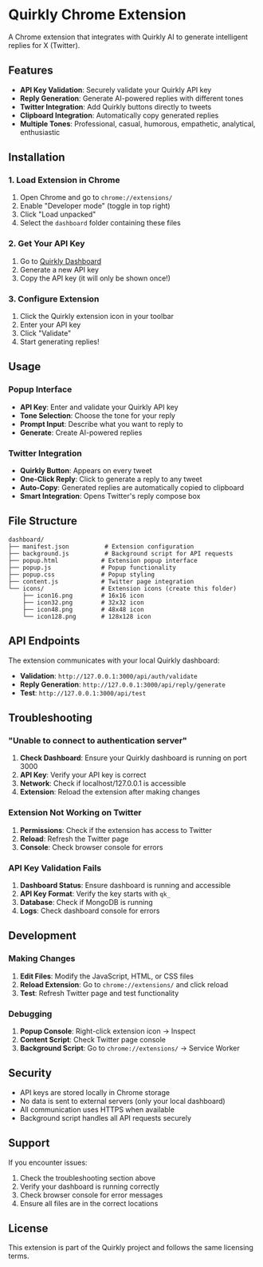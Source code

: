 # Quirkly Chrome Extension

A Chrome extension that integrates with Quirkly AI to generate intelligent replies for X (Twitter).

## Features

- **API Key Validation**: Securely validate your Quirkly API key
- **Reply Generation**: Generate AI-powered replies with different tones
- **Twitter Integration**: Add Quirkly buttons directly to tweets
- **Clipboard Integration**: Automatically copy generated replies
- **Multiple Tones**: Professional, casual, humorous, empathetic, analytical, enthusiastic

## Installation

### 1. Load Extension in Chrome

1. Open Chrome and go to `chrome://extensions/`
2. Enable "Developer mode" (toggle in top right)
3. Click "Load unpacked"
4. Select the `dashboard` folder containing these files

### 2. Get Your API Key

1. Go to [Quirkly Dashboard](http://localhost:3000/dashboard)
2. Generate a new API key
3. Copy the API key (it will only be shown once!)

### 3. Configure Extension

1. Click the Quirkly extension icon in your toolbar
2. Enter your API key
3. Click "Validate"
4. Start generating replies!

## Usage

### Popup Interface

- **API Key**: Enter and validate your Quirkly API key
- **Tone Selection**: Choose the tone for your reply
- **Prompt Input**: Describe what you want to reply to
- **Generate**: Create AI-powered replies

### Twitter Integration

- **Quirkly Button**: Appears on every tweet
- **One-Click Reply**: Click to generate a reply to any tweet
- **Auto-Copy**: Generated replies are automatically copied to clipboard
- **Smart Integration**: Opens Twitter's reply compose box

## File Structure

```
dashboard/
├── manifest.json          # Extension configuration
├── background.js          # Background script for API requests
├── popup.html            # Extension popup interface
├── popup.js              # Popup functionality
├── popup.css             # Popup styling
├── content.js            # Twitter page integration
└── icons/                # Extension icons (create this folder)
    ├── icon16.png        # 16x16 icon
    ├── icon32.png        # 32x32 icon
    ├── icon48.png        # 48x48 icon
    └── icon128.png       # 128x128 icon
```

## API Endpoints

The extension communicates with your local Quirkly dashboard:

- **Validation**: `http://127.0.0.1:3000/api/auth/validate`
- **Reply Generation**: `http://127.0.0.1:3000/api/reply/generate`
- **Test**: `http://127.0.0.1:3000/api/test`

## Troubleshooting

### "Unable to connect to authentication server"

1. **Check Dashboard**: Ensure your Quirkly dashboard is running on port 3000
2. **API Key**: Verify your API key is correct
3. **Network**: Check if localhost/127.0.0.1 is accessible
4. **Extension**: Reload the extension after making changes

### Extension Not Working on Twitter

1. **Permissions**: Check if the extension has access to Twitter
2. **Reload**: Refresh the Twitter page
3. **Console**: Check browser console for errors

### API Key Validation Fails

1. **Dashboard Status**: Ensure dashboard is running and accessible
2. **API Key Format**: Verify the key starts with `qk_`
3. **Database**: Check if MongoDB is running
4. **Logs**: Check dashboard console for errors

## Development

### Making Changes

1. **Edit Files**: Modify the JavaScript, HTML, or CSS files
2. **Reload Extension**: Go to `chrome://extensions/` and click reload
3. **Test**: Refresh Twitter page and test functionality

### Debugging

1. **Popup Console**: Right-click extension icon → Inspect
2. **Content Script**: Check Twitter page console
3. **Background Script**: Go to `chrome://extensions/` → Service Worker

## Security

- API keys are stored locally in Chrome storage
- No data is sent to external servers (only your local dashboard)
- All communication uses HTTPS when available
- Background script handles all API requests securely

## Support

If you encounter issues:

1. Check the troubleshooting section above
2. Verify your dashboard is running correctly
3. Check browser console for error messages
4. Ensure all files are in the correct locations

## License

This extension is part of the Quirkly project and follows the same licensing terms.
